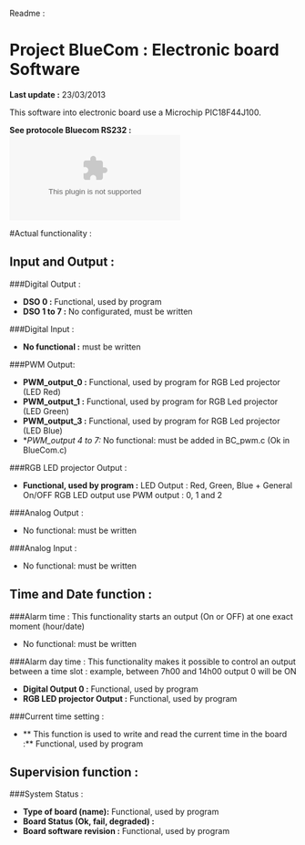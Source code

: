 Readme :


# Project BlueCom : Electronic board Software

**Last update :** 23/03/2013

This software into electronic board use a Microchip PIC18F44J100.

**See protocole Bluecom RS232 :** ![Excel Protocole](https://github.com/jcomega/BlueCom/blob/master/Project_Management/Protocole%20%20BlueCom%20RS232%20-%20Rev%20A2.xls)

#Actual functionality :

## Input and Output :

###Digital Output :
 - **DSO 0 :** Functional, used by program
 - **DSO 1 to 7 :** No configurated, must be written
 
###Digital Input :
 - **No functional :** must be written
 
###PWM Output:
 - **PWM_output_0 :** Functional, used by program for RGB Led projector (LED Red)
 - **PWM_output_1 :** Functional, used by program for RGB Led projector (LED Green)
 - **PWM_output_3 :** Functional, used by program for RGB Led projector (LED Blue)
 - **PWM_output 4 to 7:* No functional: must be added in BC_pwm.c  (Ok in BlueCom.c)
 
###RGB LED projector Output :
 - **Functional, used by program :** LED Output : Red, Green, Blue + General On/OFF
	RGB LED output use PWM output : 0, 1 and 2

###Analog Output :
 - No functional: must be written
 
###Analog Input :
 - No functional: must be written
 
 ## Time and Date function :
 
  ###Alarm time :
  This functionality starts an output (On or OFF) at one exact moment (hour/date)
 - No functional: must be written
 
 ###Alarm day time :
	This functionality makes it possible to control an output between a time slot : example, between 7h00 and 14h00 output 0 will be ON
 - **Digital Output 0 :** Functional, used by program
 - **RGB LED projector Output :** Functional, used by program
 
  ###Current time setting :
  - ** This function is used to write and read the current time in the board :** Functional, used by program
  
 ## Supervision function :
 
 ###System Status :
  - **Type of board (name):** Functional, used by program
  - **Board Status (Ok, fail, degraded) :** 
  - **Board software revision :** Functional, used by program 
  
  
 